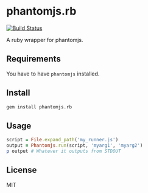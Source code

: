 # phantomjs.rb

[![Build Status](https://secure.travis-ci.org/westoque/phantomjs.rb.png?branch=master)](http://travis-ci.org/westoque/phantomjs.rb)

A ruby wrapper for phantomjs.

## Requirements

You have to have `phantomjs` installed.

## Install

```sh
gem install phantomjs.rb
```

## Usage

```rb
script = File.expand_path('my_runner.js')
output = Phantomjs.run(script, 'myarg1', 'myarg2')
p output # Whatever it outputs from STDOUT
```

## License

MIT

